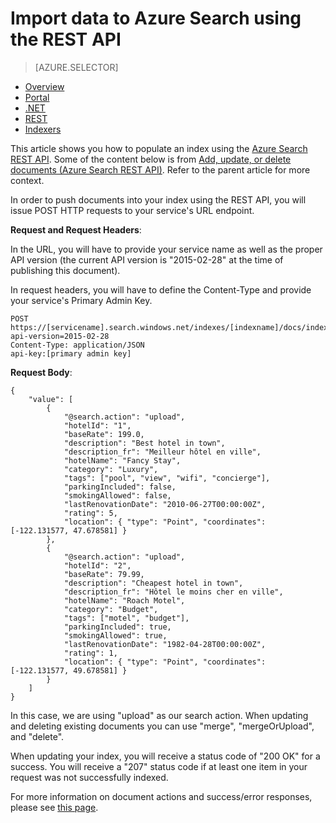 <properties
    pageTitle="Import data to Azure Search using the REST API | Microsoft Azure | Hosted cloud search service"
    description="How to upload data to an index in Azure Search using the REST API."
    services="search"
    documentationCenter=""
    authors="HeidiSteen"
    manager="mblythe"
    editor=""
    tags=""/>

<tags
    ms.service="search"
    ms.devlang="rest-api"
    ms.workload="search"
    ms.topic="get-started-article"
    ms.tgt_pltfrm="na"
    ms.date="11/17/2015"
    ms.author="heidist"/>

# Import data to Azure Search using the REST API
> [AZURE.SELECTOR]
- [Overview](search-what-is-data-import.md)
- [Portal](search-import-data-portal.md)
- [.NET](search-import-data-dotnet.md)
- [REST](search-import-data-rest-api.md)
- [Indexers](search-howto-connecting-azure-sql-database-to-azure-search-using-indexers-2015-02-28.md)

This article shows you how to populate an index using the [Azure Search REST API](https://msdn.microsoft.com/library/azure/dn798935.aspx). Some of the content below is from [Add, update, or delete documents (Azure Search REST API)](https://msdn.microsoft.com/library/azure/dn798930.aspx). Refer to the parent article for more context.

In order to push documents into your index using the REST API, you will issue POST HTTP requests to your service's URL endpoint.

**Request and Request Headers**: 

In the URL, you will have to provide your service name as well as the proper API version (the current API version is "2015-02-28" at the time of publishing this document).

In request headers, you will have to define the Content-Type and provide your service's Primary Admin Key.

    POST https://[servicename].search.windows.net/indexes/[indexname]/docs/index?api-version=2015-02-28
    Content-Type: application/JSON
    api-key:[primary admin key]


**Request Body**:


    {
        "value": [
            {
                "@search.action": "upload",
                "hotelId": "1",
                "baseRate": 199.0,
                "description": "Best hotel in town",
                "description_fr": "Meilleur hôtel en ville",
                "hotelName": "Fancy Stay",
                "category": "Luxury",
                "tags": ["pool", "view", "wifi", "concierge"],
                "parkingIncluded": false,
                "smokingAllowed": false,
                "lastRenovationDate": "2010-06-27T00:00:00Z",
                "rating": 5,
                "location": { "type": "Point", "coordinates": [-122.131577, 47.678581] }
            },
            {
                "@search.action": "upload",
                "hotelId": "2",
                "baseRate": 79.99,
                "description": "Cheapest hotel in town",
                "description_fr": "Hôtel le moins cher en ville",
                "hotelName": "Roach Motel",
                "category": "Budget",
                "tags": ["motel", "budget"],
                "parkingIncluded": true,
                "smokingAllowed": true,
                "lastRenovationDate": "1982-04-28T00:00:00Z",
                "rating": 1,
                "location": { "type": "Point", "coordinates": [-122.131577, 49.678581] }
            }
        ]
    }

In this case, we are using "upload" as our search action. When updating and deleting existing documents you can use "merge", "mergeOrUpload", and "delete".

When updating your index, you will receive a status code of "200 OK" for a success. You will receive a "207" status code if at least one item in your request was not successfully indexed.

For more information on document actions and success/error responses, please see [this page](https://msdn.microsoft.com/library/azure/dn798930.aspx).

